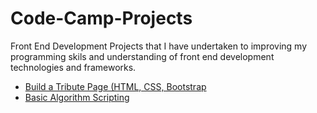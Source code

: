# Code-Camp-Projects
Front End Development Projects that I have undertaken to improving my programming skils and understanding of front end development technologies and frameworks. 

* [Build a Tribute Page (HTML, CSS, Bootstrap](https://github.com/Chuckos/Code-Camp-Projects/tree/master/Tribute-page)
* [Basic Algorithm Scripting](https://github.com/Chuckos/Code-Camp-Projects/tree/master/Javascript-Challenges/Basic-Algorithm-Scripting)
